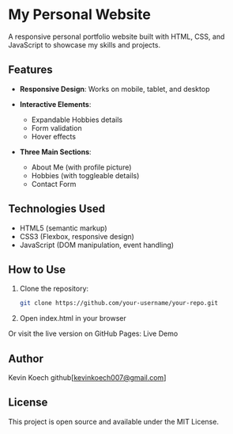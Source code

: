 # My Personal Website

A responsive personal portfolio website built with HTML, CSS, and JavaScript to showcase my skills and projects.

## Features

- **Responsive Design**: Works on mobile, tablet, and desktop

- **Interactive Elements**:
  - Expandable Hobbies details
  - Form validation
  - Hover effects
    
- **Three Main Sections**:
  - About Me (with profile picture)
  - Hobbies (with toggleable details)
  - Contact Form

## Technologies Used

- HTML5 (semantic markup)
- CSS3 (Flexbox, responsive design)
- JavaScript (DOM manipulation, event handling)

## How to Use

1. Clone the repository:
   ```bash
   git clone https://github.com/your-username/your-repo.git
2. Open index.html in your browser

Or visit the live version on GitHub Pages: Live Demo

## Author
Kevin Koech
github[kevinkoech007@gmail.com]

## License
This project is open source and available under the MIT License.

